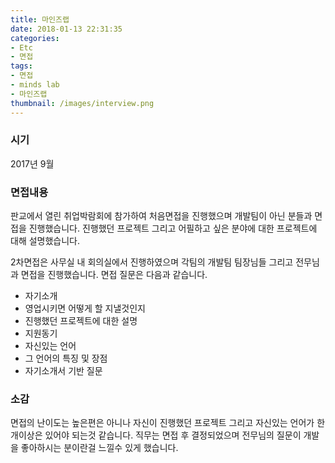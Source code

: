 ```yaml
---
title: 마인즈랩
date: 2018-01-13 22:31:35
categories:
- Etc
- 면접
tags:
- 면접
- minds lab
- 마인즈랩
thumbnail: /images/interview.png
---
```

### 시기
2017년 9월

### 면접내용
판교에서 열린 취업박람회에 참가하여 처음면접을 진행했으며 개발팀이 아닌 분들과 면접을 진행했습니다. 진행했던 프로젝트 그리고 어필하고 싶은 분야에 대한 프로젝트에 대해 설명했습니다.

2차면접은 사무실 내 회의실에서 진행하였으며 각팀의 개발팀 팀장님들 그리고 전무님과 면접을 진행했습니다. 면접 질문은 다음과 같습니다.
- 자기소개
- 영업시키면 어떻게 할 지낼것인지
- 진행했던 프로젝트에 대한 설명
- 지원동기
- 자신있는 언어
- 그 언어의 특징 및 장점
- 자기소개서 기반 질문

### 소감
면접의 난이도는 높은편은 아니나 자신이 진행했던 프로젝트 그리고 자신있는 언어가 한개이상은 있어야 되는것 같습니다. 직무는 면접 후 결정되었으며 전무님의 질문이 개발을 좋아하시는 분이란걸 느낄수 있게 했습니다.
